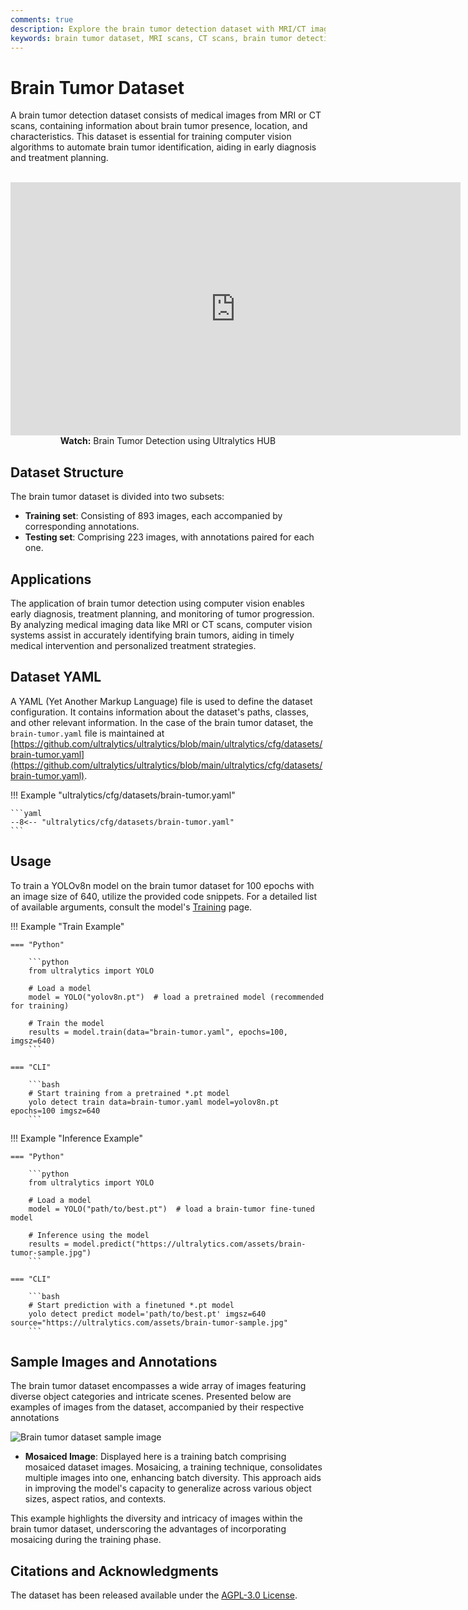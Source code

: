 ```yaml
---
comments: true
description: Explore the brain tumor detection dataset with MRI/CT images. Essential for training AI models for early diagnosis and treatment planning.
keywords: brain tumor dataset, MRI scans, CT scans, brain tumor detection, medical imaging, AI in healthcare, computer vision, early diagnosis, treatment planning
---
```


# Brain Tumor Dataset

A brain tumor detection dataset consists of medical images from MRI or CT scans, containing information about brain tumor presence, location, and characteristics. This dataset is essential for training computer vision algorithms to automate brain tumor identification, aiding in early diagnosis and treatment planning.

<p align="center">
  <br>
  <iframe loading="lazy" width="720" height="405" src="https://www.youtube.com/embed/ogTBBD8McRk"
    title="YouTube video player" frameborder="0"
    allow="accelerometer; autoplay; clipboard-write; encrypted-media; gyroscope; picture-in-picture; web-share"
    allowfullscreen>
  </iframe>
  <br>
  <strong>Watch:</strong> Brain Tumor Detection using Ultralytics HUB
</p>

## Dataset Structure

The brain tumor dataset is divided into two subsets:

- **Training set**: Consisting of 893 images, each accompanied by corresponding annotations.
- **Testing set**: Comprising 223 images, with annotations paired for each one.

## Applications

The application of brain tumor detection using computer vision enables early diagnosis, treatment planning, and monitoring of tumor progression. By analyzing medical imaging data like MRI or CT scans, computer vision systems assist in accurately identifying brain tumors, aiding in timely medical intervention and personalized treatment strategies.

## Dataset YAML

A YAML (Yet Another Markup Language) file is used to define the dataset configuration. It contains information about the dataset's paths, classes, and other relevant information. In the case of the brain tumor dataset, the `brain-tumor.yaml` file is maintained at [https://github.com/ultralytics/ultralytics/blob/main/ultralytics/cfg/datasets/brain-tumor.yaml](https://github.com/ultralytics/ultralytics/blob/main/ultralytics/cfg/datasets/brain-tumor.yaml).

!!! Example "ultralytics/cfg/datasets/brain-tumor.yaml"

    ```yaml
    --8<-- "ultralytics/cfg/datasets/brain-tumor.yaml"
    ```

## Usage

To train a YOLOv8n model on the brain tumor dataset for 100 epochs with an image size of 640, utilize the provided code snippets. For a detailed list of available arguments, consult the model's [Training](../../modes/train.md) page.

!!! Example "Train Example"

    === "Python"

        ```python
        from ultralytics import YOLO

        # Load a model
        model = YOLO("yolov8n.pt")  # load a pretrained model (recommended for training)

        # Train the model
        results = model.train(data="brain-tumor.yaml", epochs=100, imgsz=640)
        ```

    === "CLI"

        ```bash
        # Start training from a pretrained *.pt model
        yolo detect train data=brain-tumor.yaml model=yolov8n.pt epochs=100 imgsz=640
        ```

!!! Example "Inference Example"

    === "Python"

        ```python
        from ultralytics import YOLO

        # Load a model
        model = YOLO("path/to/best.pt")  # load a brain-tumor fine-tuned model

        # Inference using the model
        results = model.predict("https://ultralytics.com/assets/brain-tumor-sample.jpg")
        ```

    === "CLI"

        ```bash
        # Start prediction with a finetuned *.pt model
        yolo detect predict model='path/to/best.pt' imgsz=640 source="https://ultralytics.com/assets/brain-tumor-sample.jpg"
        ```

## Sample Images and Annotations

The brain tumor dataset encompasses a wide array of images featuring diverse object categories and intricate scenes. Presented below are examples of images from the dataset, accompanied by their respective annotations

![Brain tumor dataset sample image](https://github.com/RizwanMunawar/RizwanMunawar/assets/62513924/1741cbf5-2462-4e9a-b0b9-4a07d76cf7ef)

- **Mosaiced Image**: Displayed here is a training batch comprising mosaiced dataset images. Mosaicing, a training technique, consolidates multiple images into one, enhancing batch diversity. This approach aids in improving the model's capacity to generalize across various object sizes, aspect ratios, and contexts.

This example highlights the diversity and intricacy of images within the brain tumor dataset, underscoring the advantages of incorporating mosaicing during the training phase.

## Citations and Acknowledgments

The dataset has been released available under the [AGPL-3.0 License](https://github.com/ultralytics/ultralytics/blob/main/LICENSE).